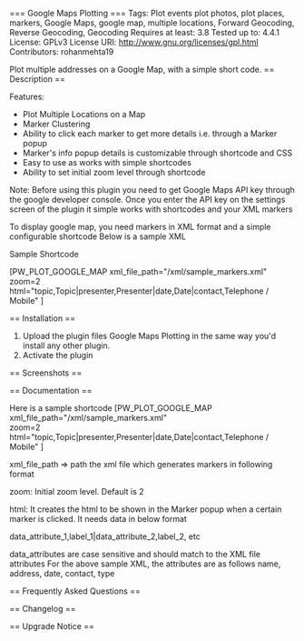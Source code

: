 === Google Maps Plotting ===
Tags: Plot events plot photos, plot places, markers, Google Maps, google map, multiple locations, Forward Geocoding, Reverse Geocoding, Geocoding
Requires at least: 3.8
Tested up to: 4.4.1
License: GPLv3
License URI: http://www.gnu.org/licenses/gpl.html
Contributors: rohanmehta19

Plot multiple addresses on a Google Map, with a simple short code.
== Description ==

Features:
* Plot Multiple Locations on a Map
* Marker Clustering
* Ability to click each marker to get more details i.e. through a Marker popup
* Marker's info popup details is customizable through shortcode and CSS
* Easy to use as works with simple shortcodes
* Ability to set initial zoom level through shortcode

Note: Before using this plugin you need to get Google Maps API key through the google developer console.
Once you enter the API key on the settings screen of the plugin it simple works with shortcodes and your XML markers

To display google map, you need markers in XML format and a simple configurable shortcode
Below is a sample XML

<markers>
<marker name="Some Place" topic="Some Topic" address="1st Street, City, Country" lat="6.8722333" lng="79.8632416" date="14-Feb-16" contact="" presenter="Mary" type="event"/>
</markers>

Sample Shortcode

[PW_PLOT_GOOGLE_MAP 
xml_file_path="/xml/sample_markers.xml"  
zoom=2 
html="topic,Topic|presenter,Presenter|date,Date|contact,Telephone / Mobile" 
]



== Installation ==

1. Upload the plugin files Google Maps Plotting in the same way you'd install any other plugin.
2. Activate the plugin

== Screenshots ==



== Documentation ==

Here is a sample shortcode
[PW_PLOT_GOOGLE_MAP 
xml_file_path="/xml/sample_markers.xml"  
zoom=2 
html="topic,Topic|presenter,Presenter|date,Date|contact,Telephone / Mobile" 
]

xml_file_path => path the xml file which generates markers in following format

<markers>
<marker name="Some Place" topic="Some Topic" address="1st Street, City, Country" lat="6.8722333" lng="79.8632416" date="14-Feb-16" contact="" presenter="Mary" type="event"/>
</markers>

zoom: Initial zoom level. Default is 2

html: It creates the html to be shown in the Marker popup when a certain marker is clicked.
It needs data in below format

data_attribute_1,label_1|data_attribute_2,label_2, etc

data_attributes are case sensitive and should match to the XML file attributes
For the above sample XML, the attributes are as follows
name, address, date, contact, type


== Frequently Asked Questions ==



== Changelog ==



== Upgrade Notice ==


